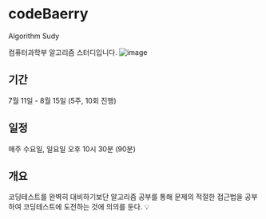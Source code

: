 # codeBaerry
Algorithm Sudy


컴퓨터과학부 알고리즘 스터디입니다. 
![image](https://user-images.githubusercontent.com/76519535/178149502-5783c74b-154d-489b-b4cd-d09e04a6bf34.png)

## 기간 
7월 11일 - 8월 15일 (5주, 10회 진행) 

## 일정
매주 수요일, 일요일 오후 10시 30분 (90분) 

## 개요
코딩테스트를 완벽히 대비하기보단 알고리즘 공부를 통해 문제의 적절한 접근법을 공부하여 코딩테스트에 도전하는 것에 의의를 둔다. 💡
